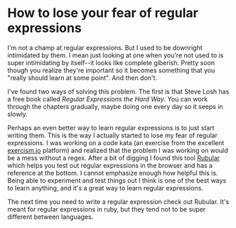 # How to lose your fear of regular expressions
I'm not a champ at regular expressions. But I used to be downright intimidated by them. I mean just looking at one when you're not used to is super intimidating by itself--it looks like complete giberish. Pretty soon though you realize they're important so it becomes something that you "really should learn at some point". And then don't.

I've found two ways of solving this problem. The first is that Steve Losh has a free book called *Regular Expressions the Hard Way*. You can work through the chapters gradually, maybe doing one every day so it seeps in slowly.

Perhaps an even better way to learn regular expressions is to just start writing them. This is the way I actually started to lose my fear of regular expressions. I was working on a code kata (an exercise from the excellent [exercism.io](exercism.io) platform) and realized that the problem I was working on would be a mess without a regex. After a bit of digging I found this tool [Rubular](www.rubular.com) which helps you test out regular expressions in the browser and has a reference at the bottom. I cannot emphasize enough how helpful this is. Being able to experiment and test things out I think is one of the best ways to learn anything, and it's a great way to learn regular expressions.

The next time you need to write a regular expression check out Rubular. It's meant for regular expressions in ruby, but they tend not to be super different between languages.



